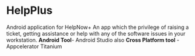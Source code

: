 # HelpPlus
Android application for HelpNow+
An app which the privilege of raising a ticket, getting assistance or help with any of the software issues in your workstation. 
**Android Tool**- Android Studio 
also
**Cross Platform tool** - Appcelerator Titanium 
